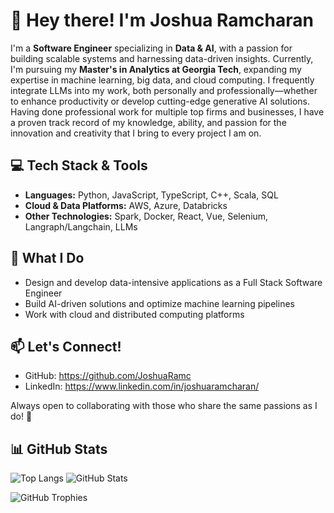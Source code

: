 # 👋 Hey there! I'm Joshua Ramcharan

I'm a **Software Engineer** specializing in **Data & AI**, with a passion for building scalable systems and harnessing data-driven insights.
Currently, I'm pursuing my **Master's in Analytics at Georgia Tech**, expanding my expertise in machine learning, big data, and cloud computing.
I frequently integrate LLMs into my work, both personally and professionally—whether to enhance productivity or develop cutting-edge generative AI solutions.
Having done professional work for multiple top firms and businesses, I have a proven track record of my knowledge, ability, and passion for the innovation and 
creativity that I bring to every project I am on.

## 💻 Tech Stack & Tools  
- **Languages:** Python, JavaScript, TypeScript, C++, Scala, SQL  
- **Cloud & Data Platforms:** AWS, Azure, Databricks
- **Other Technologies:** Spark, Docker, React, Vue, Selenium, Langraph/Langchain, LLMs

## 🚀 What I Do  
- Design and develop data-intensive applications as a Full Stack Software Engineer 
- Build AI-driven solutions and optimize machine learning pipelines  
- Work with cloud and distributed computing platforms  

## 📫 Let's Connect!  
- GitHub: https://github.com/JoshuaRamc  
- LinkedIn: https://www.linkedin.com/in/joshuaramcharan/    

Always open to collaborating with those who share the same passions as I do! 🚀  

## 📊 GitHub Stats  

![Top Langs](https://github-readme-stats.vercel.app/api/top-langs/?username=JoshuaRamc&layout=compact&theme=default)        ![GitHub Stats](https://github-readme-stats.vercel.app/api?username=JoshuaRamc&show_icons=true&theme=default&include_all_commits=true&count_private=true)


![GitHub Trophies](https://github-profile-trophy.vercel.app/?username=JoshuaRamc&theme=flat&no-frame=true&margin-w=5)
